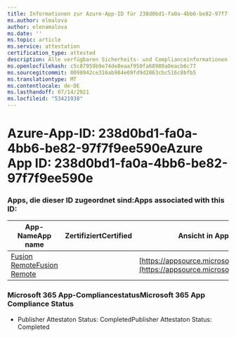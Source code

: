 ```yaml
---
title: Informationen zur Azure-App-ID für 238d0bd1-fa0a-4bb6-be82-97f7f9ee590e
ms.author: elmalova
author: elenamalova
ms.date: ''
ms.topic: article
ms.service: attestation
certification_type: attested
description: Alle verfügbaren Sicherheits- und Complianceinformationen für 238d0bd1-fa0a-4bb6-be82-97f7f9ee590e.
ms.openlocfilehash: c5c87959b9e74de8eaaf950fa68980a0eacb6c77
ms.sourcegitcommit: 0098942ce316ab984e09fd9d2063cbc516c8bfb5
ms.translationtype: MT
ms.contentlocale: de-DE
ms.lasthandoff: 07/14/2021
ms.locfileid: "53421938"
---
```

# <a name="azure-app-id-238d0bd1-fa0a-4bb6-be82-97f7f9ee590e"></a><span data-ttu-id="e9ccf-103">Azure-App-ID: 238d0bd1-fa0a-4bb6-be82-97f7f9ee590e</span><span class="sxs-lookup"><span data-stu-id="e9ccf-103">Azure App ID: 238d0bd1-fa0a-4bb6-be82-97f7f9ee590e</span></span>


### <a name="apps-associated-with-this-id"></a><span data-ttu-id="e9ccf-104">Apps, die dieser ID zugeordnet sind:</span><span class="sxs-lookup"><span data-stu-id="e9ccf-104">Apps associated with this ID:</span></span>
| <span data-ttu-id="e9ccf-105">**App-Name**</span><span class="sxs-lookup"><span data-stu-id="e9ccf-105">**App name**</span></span> | <span data-ttu-id="e9ccf-106">**Zertifiziert**</span><span class="sxs-lookup"><span data-stu-id="e9ccf-106">**Certified**</span></span> | <span data-ttu-id="e9ccf-107">**Ansicht in AppSource**</span><span class="sxs-lookup"><span data-stu-id="e9ccf-107">**View in AppSource**</span></span> |
|-|-|-|
| [<span data-ttu-id="e9ccf-108">Fusion Remote</span><span class="sxs-lookup"><span data-stu-id="e9ccf-108">Fusion Remote</span></span>](https://docs.microsoft.com/en-us/microsoft-365-app-certification/forward/WA200001422) |  | [https://appsource.microsoft.com/product/office/WA200001422](https://appsource.microsoft.com/product/office/WA200001422) |

### <a name="microsoft-365-app-compliance-status"></a><span data-ttu-id="e9ccf-109">Microsoft 365 App-Compliancestatus</span><span class="sxs-lookup"><span data-stu-id="e9ccf-109">Microsoft 365 App Compliance Status</span></span>
- <span data-ttu-id="e9ccf-110">Publisher Attestaton Status: Completed</span><span class="sxs-lookup"><span data-stu-id="e9ccf-110">Publisher Attestaton Status: Completed</span></span>
